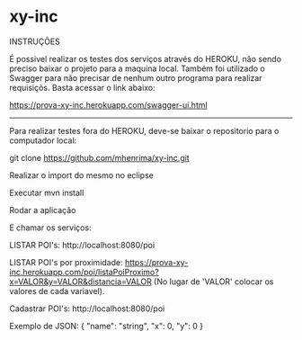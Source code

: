 # xy-inc
INSTRUÇÕES

É possivel realizar os testes dos serviços através do HEROKU, não sendo preciso baixar o projeto para a maquina local.
Também foi utilizado o Swagger para não precisar de nenhum outro programa para realizar requisiçõs.
Basta acessar o link abaixo:

https://prova-xy-inc.herokuapp.com/swagger-ui.html 

______________________________________________________________________________________________

Para realizar testes fora do HEROKU, deve-se baixar o repositorio para o computador local: 

git clone https://github.com/mhenrima/xy-inc.git 


Realizar o import do mesmo no eclipse


Executar mvn install


Rodar a aplicação


E chamar os serviços: 

LISTAR POI's: http://localhost:8080/poi


LISTAR POI's por proximidade: 
https://prova-xy-inc.herokuapp.com/poi/listaPoiProximo?x=VALOR&y=VALOR&distancia=VALOR 
(No lugar de 'VALOR' colocar os valores de cada variavel).


Cadastrar POI's: http://localhost:8080/poi



Exemplo de JSON:
{
  "name": "string",
  "x": 0,
  "y": 0
}

